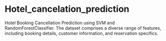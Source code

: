 # Hotel_cancelation_prediction
Hotel Booking Cancellation Prediction using SVM and RandomForestClassifier. The dataset comprises a diverse range of features, including booking details, customer information, and reservation specifics.
